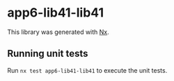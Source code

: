 # app6-lib41-lib41

This library was generated with [Nx](https://nx.dev).

## Running unit tests

Run `nx test app6-lib41-lib41` to execute the unit tests.

